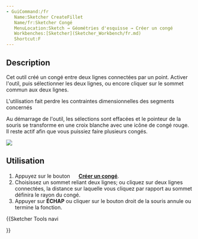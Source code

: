 ```yaml
---
- GuiCommand:/fr
   Name:Sketcher CreateFillet
   Name/fr:Sketcher Congé
   MenuLocation:Sketch → Géométries d'esquisse → Créer un congé
   Workbenches:[Sketcher](Sketcher_Workbench/fr.md)
   Shortcut:F
---
```


## Description

Cet outil créé un congé entre deux lignes connectées par un point. Activer l\'outil, puis sélectionner les deux lignes, ou encore cliquer sur le sommet commun aux deux lignes.

L\'utilisation fait perdre les contraintes dimensionnelles des segments concernés

Au démarrage de l\'outil, les sélections sont effacées et le pointeur de la souris se transforme en une croix blanche avec une icône de congé rouge. Il reste actif afin que vous puissiez faire plusieurs congés.

![](images/SketcherCreateFilletExample.png‎ )

## Utilisation

1.  Appuyez sur le bouton **<img src=images/Sketcher_CreateFillet.svg style="width:16px"> [Créer un congé](Sketcher_CreateFillet/fr.md)**.
2.  Choisissez un sommet reliant deux lignes; ou cliquez sur deux lignes connectées, la distance sur laquelle vous cliquez par rapport au sommet définira le rayon du congé.
3.  Appuyer sur **ÉCHAP** ou cliquer sur le bouton droit de la souris annule ou termine la fonction.





{{Sketcher Tools navi

}}  
